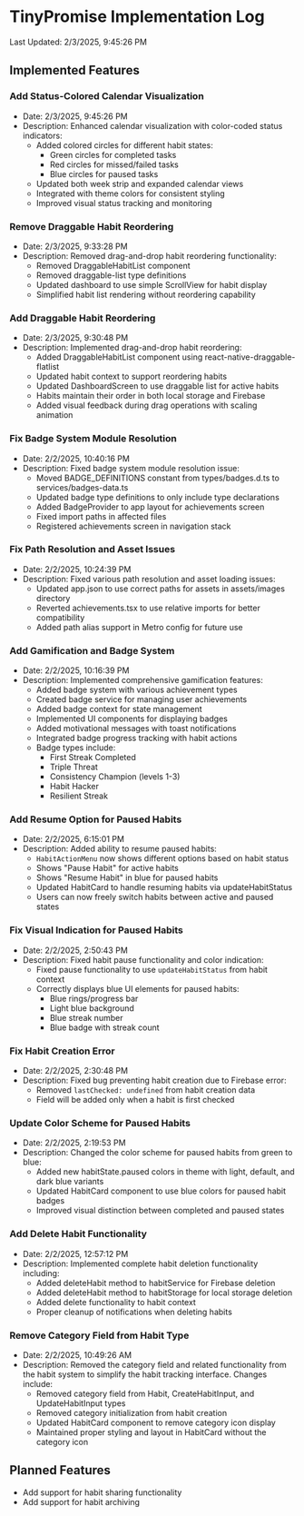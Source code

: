# TinyPromise Implementation Log

Last Updated: 2/3/2025, 9:45:26 PM

## Implemented Features

### Add Status-Colored Calendar Visualization
- Date: 2/3/2025, 9:45:26 PM
- Description: Enhanced calendar visualization with color-coded status indicators:
  - Added colored circles for different habit states:
    - Green circles for completed tasks
    - Red circles for missed/failed tasks
    - Blue circles for paused tasks
  - Updated both week strip and expanded calendar views
  - Integrated with theme colors for consistent styling
  - Improved visual status tracking and monitoring

### Remove Draggable Habit Reordering
- Date: 2/3/2025, 9:33:28 PM
- Description: Removed drag-and-drop habit reordering functionality:
  - Removed DraggableHabitList component
  - Removed draggable-list type definitions
  - Updated dashboard to use simple ScrollView for habit display
  - Simplified habit list rendering without reordering capability

### Add Draggable Habit Reordering
- Date: 2/3/2025, 9:30:48 PM
- Description: Implemented drag-and-drop habit reordering:
  - Added DraggableHabitList component using react-native-draggable-flatlist
  - Updated habit context to support reordering habits
  - Updated DashboardScreen to use draggable list for active habits
  - Habits maintain their order in both local storage and Firebase
  - Added visual feedback during drag operations with scaling animation

### Fix Badge System Module Resolution
- Date: 2/2/2025, 10:40:16 PM
- Description: Fixed badge system module resolution issue:
  - Moved BADGE_DEFINITIONS constant from types/badges.d.ts to services/badges-data.ts
  - Updated badge type definitions to only include type declarations
  - Added BadgeProvider to app layout for achievements screen
  - Fixed import paths in affected files
  - Registered achievements screen in navigation stack

### Fix Path Resolution and Asset Issues
- Date: 2/2/2025, 10:24:39 PM
- Description: Fixed various path resolution and asset loading issues:
  - Updated app.json to use correct paths for assets in assets/images directory
  - Reverted achievements.tsx to use relative imports for better compatibility
  - Added path alias support in Metro config for future use

### Add Gamification and Badge System
- Date: 2/2/2025, 10:16:39 PM
- Description: Implemented comprehensive gamification features:
  - Added badge system with various achievement types
  - Created badge service for managing user achievements
  - Added badge context for state management
  - Implemented UI components for displaying badges
  - Added motivational messages with toast notifications
  - Integrated badge progress tracking with habit actions
  - Badge types include:
    - First Streak Completed
    - Triple Threat
    - Consistency Champion (levels 1-3)
    - Habit Hacker
    - Resilient Streak

### Add Resume Option for Paused Habits
- Date: 2/2/2025, 6:15:01 PM
- Description: Added ability to resume paused habits:
  - `HabitActionMenu` now shows different options based on habit status
  - Shows "Pause Habit" for active habits
  - Shows "Resume Habit" in blue for paused habits
  - Updated HabitCard to handle resuming habits via updateHabitStatus
  - Users can now freely switch habits between active and paused states

### Fix Visual Indication for Paused Habits
- Date: 2/2/2025, 2:50:43 PM
- Description: Fixed habit pause functionality and color indication:
  - Fixed pause functionality to use `updateHabitStatus` from habit context
  - Correctly displays blue UI elements for paused habits:
    - Blue rings/progress bar
    - Light blue background
    - Blue streak number
    - Blue badge with streak count

### Fix Habit Creation Error
- Date: 2/2/2025, 2:30:48 PM
- Description: Fixed bug preventing habit creation due to Firebase error:
  - Removed `lastChecked: undefined` from habit creation data
  - Field will be added only when a habit is first checked

### Update Color Scheme for Paused Habits
- Date: 2/2/2025, 2:19:53 PM
- Description: Changed the color scheme for paused habits from green to blue:
  - Added new habitState.paused colors in theme with light, default, and dark blue variants
  - Updated HabitCard component to use blue colors for paused habit badges
  - Improved visual distinction between completed and paused states

### Add Delete Habit Functionality
- Date: 2/2/2025, 12:57:12 PM
- Description: Implemented complete habit deletion functionality including:
  - Added deleteHabit method to habitService for Firebase deletion
  - Added deleteHabit method to habitStorage for local storage deletion
  - Added delete functionality to habit context
  - Proper cleanup of notifications when deleting habits

### Remove Category Field from Habit Type
- Date: 2/2/2025, 10:49:26 AM
- Description: Removed the category field and related functionality from the habit system to simplify the habit tracking interface. Changes include:
  - Removed category field from Habit, CreateHabitInput, and UpdateHabitInput types
  - Removed category initialization from habit creation
  - Updated HabitCard component to remove category icon display
  - Maintained proper styling and layout in HabitCard without the category icon

## Planned Features
- Add support for habit sharing functionality
- Add support for habit archiving